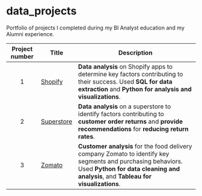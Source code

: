 # data_projects
Portfolio of projects I completed during my BI Analyst education and my Alumni experience.

| Project number | Title | Description |
| :-----------: | ----------- |----------- |
| 1 | [Shopify](https://github.com/mo-forrest/data_projects/tree/main/Shopify) | **Data analysis** on Shopify apps to determine key factors contributing to their success. Used **SQL for data extraction** and **Python for analysis and visualizations**.|
| 2 | [Superstore](https://github.com/mo-forrest/data_projects/tree/main/Superstore)| **Data analysis** on a superstore to identify factors contributing to **customer order returns** and **provide recommendations** for **reducing return rates**.
| 3 | [Zomato](https://github.com/mo-forrest/data_projects/tree/main/Zomato)| **Customer analysis** for the food delivery company Zomato to identify key segments and purchasing behaviors. Used **Python for data cleaning and analysis**, and **Tableau for visualizations**.
